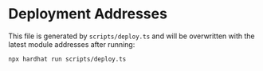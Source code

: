 # Deployment Addresses

This file is generated by `scripts/deploy.ts` and will be overwritten with the latest module addresses after running:

```
npx hardhat run scripts/deploy.ts
```
